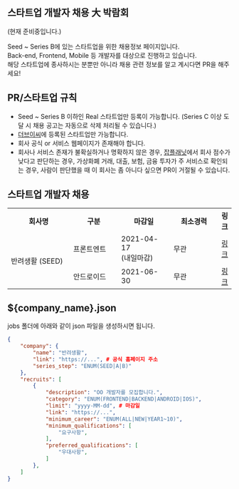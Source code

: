 ## 스타트업 개발자 채용 大 박람회

(현재 준비중입니다.)

Seed ~ Series B에 있는 스타트업을 위한 채용정보 페이지입니다.  
Back-end, Frontend, Mobile 등 개발자를 대상으로 진행하고 있습니다.  
해당 스타트업에 종사하시는 분뿐만 아니라 채용 관련 정보를 알고 계시다면 PR을 해주세요!

## PR/스타트업 규칙

- Seed ~ Series B 이하인 Real 스타트업만 등록이 가능합니다. (Series C 이상 도달 시 채용 공고는 자동으로 삭제 처리될 수 있습니다.)
- [더브이씨](https://thevc.kr/SendBird)에 등록된 스타트업만 가능합니다.
- 회사 공식 or 서비스 웹페이지가 존재해야 합니다.
- 회사나 서비스 존재가 불확실하거나 명확하지 않은 경우, [잡플래닛](https://www.jobplanet.co.kr)에서 회사 점수가 낮다고 판단하는 경우, 가상화폐 거래, 대출, 보험, 금융 투자가 주 서비스로 확인되는 경우, 사람이 판단했을 때 이 회사는 좀 아니다 싶으면 PR이 거절될 수 있습니다.

## 스타트업 개발자 채용

<table>
    <tr>
        <th width="150">회사명</th>
        <th width="120">구분</th>
        <th width="120">마감일</th>
        <th width="120">최소경력</th>
        <th>링크</th>
    </tr>
    <tr>
        <td rowspan="2">반려생활 (SEED)
        </td>
        <td>프론트엔트</td>
        <td>
            2021-04-17
            <br />(내일마감)
            </td>
        <td>무관</td>
        <td><a href="https://ban-life.com/recruit">링크</a></td>
    </tr>
    <tr>
        <td>안드로이드</td>
        <td>
            2021-06-30
            </td>
        <td>무관</td>
        <td><a href="https://ban-life.com/recruit">링크</a></td>
    </tr>
    
</table>

## ${company_name}.json

jobs 폴더에 아래와 같이 json 파일을 생성하시면 됩니다.

```json
{
    "company": {
        "name": "반려생활",
        "link": "https://...", # 공식 홈페이지 주소
        "series_step": "ENUM(SEED|A|B)"
    },
    "recruits": [
        {
            "description": "OO 개발자를 모집합니다.",
            "category": "ENUM(FRONTEND|BACKEND|ANDROID|IOS)",
            "limit": "yyyy-MM-dd", # 마감일
            "link": "https://...",
            "minimum_career": "ENUM(ALL|NEW|YEAR1~10)",
            "minimum_qualifications": [
                "요구사항",
            ],
            "preferred_qualifications": [
                "우대사항",
            ]
        },
    ]
}
```

